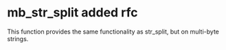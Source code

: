 # mb_str_split added rfc
This function provides the same functionality as str_split, 
but on multi-byte strings.
